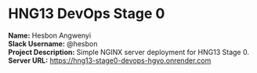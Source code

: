 # HNG13 DevOps Stage 0

**Name:** Hesbon Angwenyi  
**Slack Username:** @hesbon  
**Project Description:** Simple NGINX server deployment for HNG13 Stage 0.  
**Server URL:** https://hng13-stage0-devops-hgyo.onrender.com
